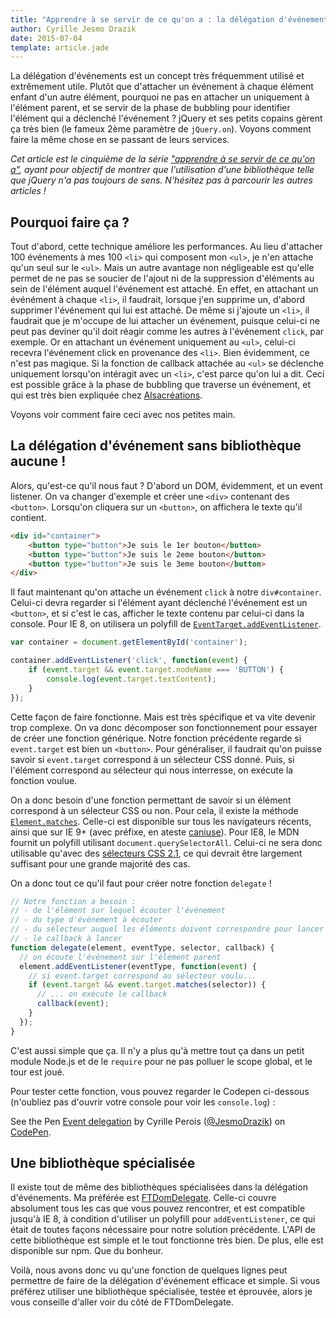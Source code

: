 ```yaml
---
title: "Apprendre à se servir de ce qu'on a : la délégation d'événements"
author: Cyrille Jesmo Drazik
date: 2015-07-04
template: article.jade
---
```


La délégation d'événements est un concept très fréquemment utilisé et extrêmement utile. Plutôt que d'attacher un événement à chaque élément enfant d'un autre élément, pourquoi ne pas en attacher un uniquement à l'élément parent, et se servir de la phase de bubbling pour identifier l'élément qui a déclenché l'événement ? jQuery et ses petits copains gèrent ça très bien (le fameux 2ème paramètre de `jQuery.on`). Voyons comment faire la même chose en se passant de leurs services.

<span class="more"></span>

_Cet article est le cinquième de la série ["apprendre à se servir de ce qu'on a"](/articles/apprendre-a-se-servir-de-ce-quon-a), ayant pour objectif de montrer que l'utilisation d'une bibliothèque telle que jQuery n'a pas toujours de sens. N'hésitez pas à parcourir les autres articles !_

## Pourquoi faire ça ?

Tout d'abord, cette technique améliore les performances. Au lieu d'attacher 100 événements à mes 100 `<li>` qui composent mon `<ul>`, je n'en attache qu'un seul sur le `<ul>`. Mais un autre avantage non négligeable est qu'elle permet de ne pas se soucier de l'ajout ni de la suppression d'éléments au sein de l'élément auquel l'événement est attaché. En effet, en attachant un événément à chaque `<li>`, il faudrait, lorsque j'en supprime un, d'abord supprimer l'événement qui lui est attaché. De même si j'ajoute un `<li>`, il faudrait que je m'occupe de lui attacher un événement, puisque celui-ci ne peut pas deviner qu'il doit réagir comme les autres à l'événement `click`, par exemple. Or en attachant un événement uniquement au `<ul>`, celui-ci recevra l'événement click en provenance des `<li>`. Bien évidemment, ce n'est pas magique. Si la fonction de callback attachée au `<ul>` se déclenche uniquement lorsqu'on intéragit avec un `<li>`, c'est parce qu'on lui a dit. Ceci est possible grâce à la phase de bubbling que traverse un événement, et qui est très bien expliquée chez [Alsacréations](http://www.alsacreations.com/article/lire/578-La-gestion-des-evenements-en-JavaScript.html).

Voyons voir comment faire ceci avec nos petites main.

## La délégation d'événement sans bibliothèque aucune !

Alors, qu'est-ce qu'il nous faut ? D'abord un DOM, évidemment, et un event listener. On va changer d'exemple et créer une `<div>` contenant des `<button>`. Lorsqu'on cliquera sur un `<button>`, on affichera le texte qu'il contient.

```html
<div id="container">
    <button type="button">Je suis le 1er bouton</button>
    <button type="button">Je suis le 2eme bouton</button>
    <button type="button">Je suis le 3eme bouton</button>
</div>
```

Il faut maintenant qu'on attache un événement `click` à notre `div#container`. Celui-ci devra regarder si l'élément ayant déclenché l'événement est un `<button>`, et si c'est le cas, afficher le texte contenu par celui-ci dans la console. Pour IE 8, on utilisera un polyfill de [`EventTarget.addEventListener`](https://developer.mozilla.org/en-US/docs/Web/API/EventTarget/addEventListener?redirectlocale=en-US&redirectslug=DOM%2FEventTarget.addEventListener).

```javascript
var container = document.getElementById('container');

container.addEventListener('click', function(event) {
    if (event.target && event.target.nodeName === 'BUTTON') {
        console.log(event.target.textContent);
    }
});
```

Cette façon de faire fonctionne. Mais est très spécifique et va vite devenir trop complexe. On va donc décomposer son fonctionnement pour essayer de créer une fonction générique. Notre fonction précédente regarde si `event.target` est bien un `<button>`. Pour généraliser, il faudrait qu'on puisse savoir si `event.target` correspond à un sélecteur CSS donné. Puis, si l'élément correspond au sélecteur qui nous interresse, on exécute la fonction voulue.

On a donc besoin d'une fonction permettant de savoir si un élément correspond à un sélecteur CSS ou non. Pour cela, il existe la méthode [`Element.matches`](https://developer.mozilla.org/en-US/docs/Web/API/Element/matches). Celle-ci est disponible sur tous les navigateurs récents, ainsi que sur IE 9+ (avec préfixe, en ateste [caniuse](http://caniuse.com/#feat=matchesselector)). Pour IE8, le MDN fournit un polyfill utilisant `document.querySelectorAll`. Celui-ci ne sera donc utilisable qu'avec des [sélecteurs CSS 2.1](http://www.w3.org/TR/CSS2/selector.html), ce qui devrait être largement suffisant pour une grande majorité des cas.

On a donc tout ce qu'il faut pour créer notre fonction `delegate` !

```javascript
// Notre fonction a besoin :
// - de l'élément sur lequel écouter l'événement
// - du type d'événement à écouter
// - du sélecteur auquel les éléments doivent correspondre pour lancer le callback
// - le callback à lancer
function delegate(element, eventType, selector, callback) {
  // on écoute l'événement sur l'élément parent
  element.addEventListener(eventType, function(event) {
    // si event.target correspond au sélecteur voulu...
    if (event.target && event.target.matches(selector)) {
      // ... on exécute le callback
      callback(event);
    }
  });
}
```

C'est aussi simple que ça. Il n'y a plus qu'à mettre tout ça dans un petit module Node.js et de le `require` pour ne pas polluer le scope global, et le tour est joué.

Pour tester cette fonction, vous pouvez regarder le Codepen ci-dessous (n'oubliez pas d'ouvrir votre console pour voir les `console.log`) :

<p data-height="268" data-theme-id="15557" data-slug-hash="GJQVYO" data-default-tab="result" data-user="JesmoDrazik" class='codepen'>See the Pen <a href='http://codepen.io/JesmoDrazik/pen/GJQVYO/'>Event delegation</a> by Cyrille Perois (<a href='http://codepen.io/JesmoDrazik'>@JesmoDrazik</a>) on <a href='http://codepen.io'>CodePen</a>.</p>
<script async src="//assets.codepen.io/assets/embed/ei.js"></script>

## Une bibliothèque spécialisée

Il existe tout de même des bibliothèques spécialisées dans la délégation d'événements. Ma préférée est [FTDomDelegate](https://github.com/ftlabs/ftdomdelegate/blob/master/lib/delegate.js). Celle-ci couvre absolument tous les cas que vous pouvez rencontrer, et est compatible jusqu'à IE 8, à condition d'utiliser un polyfill pour
`addEventListener`, ce qui était de toutes façons nécessaire pour notre solution précédente. L'API de cette bibliothèque est simple et le tout fonctionne très bien. De plus, elle est disponible sur npm. Que du bonheur.

Voilà, nous avons donc vu qu'une fonction de quelques lignes peut permettre de faire de la délégation d'événement efficace et simple. Si vous préférez utiliser une bibliothèque spécialisée, testée et éprouvée, alors je vous conseille d'aller voir du côté de FTDomDelegate.
